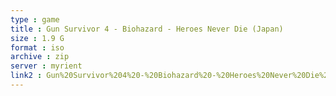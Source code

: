 ```yaml
---
type : game
title : Gun Survivor 4 - Biohazard - Heroes Never Die (Japan)
size : 1.9 G
format : iso
archive : zip
server : myrient
link2 : Gun%20Survivor%204%20-%20Biohazard%20-%20Heroes%20Never%20Die%20%28Japan%29
---
```

